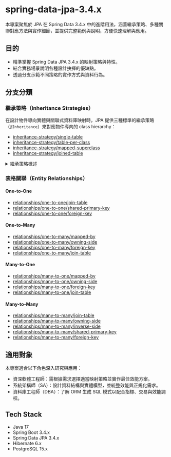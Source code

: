 # spring-data-jpa-3.4.x

本專案聚焦於 JPA 在 Spring Data 3.4.x 中的進階用法，涵蓋繼承策略、多種關聯對應方法與實作細節，並提供完整範例與說明，方便快速理解與應用。

## 目的

- 精準掌握 Spring Data JPA 3.4.x 的映射策略與特性。
- 結合實務場景說明各種設計抉擇的優缺點。
- 透過分支示範不同策略的實作方式與資料行為。

## 分支分類

### 繼承策略（Inheritance Strategies）

在設計物件導向實體與關聯式資料庫映射時，JPA 提供三種標準的繼承策略（`@Inheritance`）來對應物件導向的 class hierarchy：

- [inheritance-strategy/single-table](https://github.com/marykuo/spring-data-jpa-3.4.x/tree/inheritance-strategy/single-table)
- [inheritance-strategy/table-per-class](https://github.com/marykuo/spring-data-jpa-3.4.x/tree/inheritance-strategy/table-per-class)
- [inheritance-strategy/mapped-superclass](https://github.com/marykuo/spring-data-jpa-3.4.x/tree/inheritance-strategy/mapped-superclass)
- [inheritance-strategy/joined-table](https://github.com/marykuo/spring-data-jpa-3.4.x/tree/inheritance-strategy/joined-table)

<details>
<summary>繼承策略概述</summary>

#### Summary

- SINGLE_TABLE：父類和子類的所有欄位儲存在**同一張資料表**，使用 discriminator 欄位區分不同的子類。
- TABLE_PER_CLASS：父類和每個子類使用各自的資料表，共通欄位會同時存在於父類和子類的資料表中。
    - 若無多型查詢需求，可改用 `@MappedSuperclass`。
- JOINED：父類（共通欄位）存在一個資料表中，子類的欄位在各自的資料表中，並且使用外鍵關聯。

#### 比較

| Strategy | SINGLE_TABLE                  | TABLE_PER_CLASS  | JOINED          |
|----------|-------------------------------|------------------|-----------------|
| 優點       | 查詢效能高、結構簡單                    | 多型查詢效能高、易於擴充     | 儲存效能高、正規化高、易於擴充 |
| 缺點       | 欄位稀疏／儲存空間浪費、無法加子類 Not null    | 多型查詢效能低、主鍵生成策略受限 | 查詢需 JOIN、效能較差   |
| 適用場景     | 子類欄位數量少、結構簡單、多型查詢頻繁、查詢單一子類機會低 | 子類欄位數量多、多型查詢機會低  | 子類欄位數量多、多型查詢機會高 |

| Strategy | SINGLE_TABLE | TABLE_PER_CLASS | JOINED      |
|----------|--------------|-----------------|-------------|
| 結構正規化    | 中            | 低               | ✅           |
| 查詢子類效能   | 低（欄位稀疏）      | ✅               | 低（需 JOIN）   |
| 多型查詢效能   | ✅            | 低（需 UNION）      | ✅           |
| 儲存空間效率   | 中            | 中（欄位重複）         | ✅           |
| 實作難度     | ✅            | 中（主鍵生成策略受限）     | 難（資料一致性風險高） |

#### 考量關鍵

- 多型查詢頻繁度
- 子類欄位數量
- 子類資料量
- 子類查詢頻繁度
- 正規化需求

</details>

### 表格關聯（Entity Relationships）

#### One-to-One

- [relationships/one-to-one/join-table](https://github.com/marykuo/spring-data-jpa-3.4.x/tree/relationships/one-to-one/join-table)
- [relationships/one-to-one/shared-primary-key](https://github.com/marykuo/spring-data-jpa-3.4.x/tree/relationships/one-to-one/shared-primary-key)
- [relationships/one-to-one/foreign-key](https://github.com/marykuo/spring-data-jpa-3.4.x/tree/relationships/one-to-one/foreign-key)

#### One-to-Many

- [relationships/one-to-many/mapped-by](https://github.com/marykuo/spring-data-jpa-3.4.x/tree/relationships/one-to-many/mapped-by)
- [relationships/one-to-many/owning-side](https://github.com/marykuo/spring-data-jpa-3.4.x/tree/relationships/one-to-many/owning-side)
- [relationships/one-to-many/foreign-key](https://github.com/marykuo/spring-data-jpa-3.4.x/tree/relationships/one-to-many/foreign-key)
- [relationships/one-to-many/join-table](https://github.com/marykuo/spring-data-jpa-3.4.x/tree/relationships/one-to-many/join-table)

#### Many-to-One

- [relationships/many-to-one/mapped-by](https://github.com/marykuo/spring-data-jpa-3.4.x/tree/relationships/many-to-one/mapped-by)
- [relationships/many-to-one/owning-side](https://github.com/marykuo/spring-data-jpa-3.4.x/tree/relationships/many-to-one/owning-side)
- [relationships/many-to-one/foreign-key](https://github.com/marykuo/spring-data-jpa-3.4.x/tree/relationships/many-to-one/foreign-key)
- [relationships/many-to-one/join-table](https://github.com/marykuo/spring-data-jpa-3.4.x/tree/relationships/many-to-one/join-table)

#### Many-to-Many

- [relationships/many-to-many/join-table](https://github.com/marykuo/spring-data-jpa-3.4.x/tree/relationships/many-to-many/join-table)
- [relationships/many-to-many/owning-side](https://github.com/marykuo/spring-data-jpa-3.4.x/tree/relationships/many-to-many/owning-side)
- [relationships/many-to-many/inverse-side](https://github.com/marykuo/spring-data-jpa-3.4.x/tree/relationships/many-to-many/inverse-side)
- [relationships/many-to-many/shared-primary-key](https://github.com/marykuo/spring-data-jpa-3.4.x/tree/relationships/many-to-many/shared-primary-key)
- [relationships/many-to-many/foreign-key](https://github.com/marykuo/spring-data-jpa-3.4.x/tree/relationships/many-to-many/foreign-key)

## 適用對象

本專案適合以下角色深入研究與應用：

- 資深軟體工程師：需根據需求選擇適當映射策略並實作最佳效能方案。
- 系統架構師（SA）：設計資料結構與實體模型，並統整效能與正規化需求。
- 資料庫工程師（DBA）：了解 ORM 生成 SQL 模式以配合指標、交易與效能調校。

## Tech Stack

- Java 17
- Spring Boot 3.4.x
- Spring Data JPA 3.4.x
- Hibernate 6.x
- PostgreSQL 15.x
